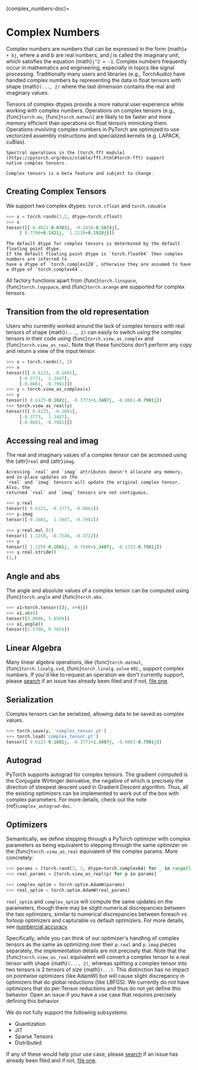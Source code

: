 (complex_numbers-doc)=

# Complex Numbers

Complex numbers are numbers that can be expressed in the form {math}`a + bj`, where a and b are real numbers,
and *j* is called the imaginary unit, which satisfies the equation {math}`j^2 = -1`. Complex numbers frequently occur in mathematics and
engineering, especially in topics like signal processing. Traditionally many users and libraries (e.g., TorchAudio) have
handled complex numbers by representing the data in float tensors with shape {math}`(..., 2)` where the last
dimension contains the real and imaginary values.

Tensors of complex dtypes provide a more natural user experience while working with complex numbers. Operations on
complex tensors (e.g., {func}`torch.mv`, {func}`torch.matmul`) are likely to be faster and more memory efficient
than operations on float tensors mimicking them. Operations involving complex numbers in PyTorch are optimized
to use vectorized assembly instructions and specialized kernels (e.g. LAPACK, cuBlas).

```{note}
Spectral operations in the [torch.fft module](https://pytorch.org/docs/stable/fft.html#torch-fft) support
native complex tensors.
```

```{warning}
Complex tensors is a beta feature and subject to change.
```

## Creating Complex Tensors

We support two complex dtypes: `torch.cfloat` and `torch.cdouble`

```python
>>> x = torch.randn(2,2, dtype=torch.cfloat)
>>> x
tensor([[-0.4621-0.0303j, -0.2438-0.5874j],
     [ 0.7706+0.1421j,  1.2110+0.1918j]])
```

```{note}
The default dtype for complex tensors is determined by the default floating point dtype.
If the default floating point dtype is `torch.float64` then complex numbers are inferred to
have a dtype of `torch.complex128`, otherwise they are assumed to have a dtype of `torch.complex64`.
```

All factory functions apart from {func}`torch.linspace`, {func}`torch.logspace`, and {func}`torch.arange` are
supported for complex tensors.

## Transition from the old representation

Users who currently worked around the lack of complex tensors with real tensors of shape {math}`(..., 2)`
can easily to switch using the complex tensors in their code using {func}`torch.view_as_complex`
and {func}`torch.view_as_real`. Note that these functions don’t perform any copy and return a
view of the input tensor.

```python
>>> x = torch.randn(3, 2)
>>> x
tensor([[ 0.6125, -0.1681],
     [-0.3773,  1.3487],
     [-0.0861, -0.7981]])
>>> y = torch.view_as_complex(x)
>>> y
tensor([ 0.6125-0.1681j, -0.3773+1.3487j, -0.0861-0.7981j])
>>> torch.view_as_real(y)
tensor([[ 0.6125, -0.1681],
     [-0.3773,  1.3487],
     [-0.0861, -0.7981]])
```

## Accessing real and imag

The real and imaginary values of a complex tensor can be accessed using the {attr}`real` and
{attr}`imag`.

```{note}
Accessing `real` and `imag` attributes doesn't allocate any memory, and in-place updates on the
`real` and `imag` tensors will update the original complex tensor. Also, the
returned `real` and `imag` tensors are not contiguous.
```

```python
>>> y.real
tensor([ 0.6125, -0.3773, -0.0861])
>>> y.imag
tensor([-0.1681,  1.3487, -0.7981])

>>> y.real.mul_(2)
tensor([ 1.2250, -0.7546, -0.1722])
>>> y
tensor([ 1.2250-0.1681j, -0.7546+1.3487j, -0.1722-0.7981j])
>>> y.real.stride()
(2,)
```

## Angle and abs

The angle and absolute values of a complex tensor can be computed using {func}`torch.angle` and
{func}`torch.abs`.

```python
>>> x1=torch.tensor([3j, 4+4j])
>>> x1.abs()
tensor([3.0000, 5.6569])
>>> x1.angle()
tensor([1.5708, 0.7854])
```

## Linear Algebra

Many linear algebra operations, like {func}`torch.matmul`, {func}`torch.linalg.svd`, {func}`torch.linalg.solve` etc., support complex numbers.
If you'd like to request an operation we don't currently support, please [search](https://github.com/pytorch/pytorch/issues?q=is%3Aissue+is%3Aopen+complex)
if an issue has already been filed and if not, [file one](https://github.com/pytorch/pytorch/issues/new/choose).

## Serialization

Complex tensors can be serialized, allowing data to be saved as complex values.

```python
>>> torch.save(y, 'complex_tensor.pt')
>>> torch.load('complex_tensor.pt')
tensor([ 0.6125-0.1681j, -0.3773+1.3487j, -0.0861-0.7981j])
```

## Autograd

PyTorch supports autograd for complex tensors. The gradient computed is the Conjugate Wirtinger derivative,
the negative of which is precisely the direction of steepest descent used in Gradient Descent algorithm. Thus,
all the existing optimizers can be implemented to work out of the box with complex parameters. For more details,
check out the note {ref}`complex_autograd-doc`.

## Optimizers

Semantically, we define stepping through a PyTorch optimizer with complex parameters as being equivalent to stepping
through the same optimizer on the {func}`torch.view_as_real` equivalent of the complex params. More concretely:

```python
>>> params = [torch.rand(2, 3, dtype=torch.complex64) for _ in range(5)]
>>> real_params = [torch.view_as_real(p) for p in params]

>>> complex_optim = torch.optim.AdamW(params)
>>> real_optim = torch.optim.AdamW(real_params)
```

`real_optim` and `complex_optim` will compute the same updates on the parameters, though there may be slight numerical
discrepancies between the two optimizers, similar to numerical discrepancies between foreach vs forloop optimizers
and capturable vs default optimizers. For more details, see [numbercial accuracy](https://pytorch.org/docs/stable/notes/numerical_accuracy.html).

Specifically, while you can think of our optimizer's handling of complex tensors as the same as optimizing over their
`p.real` and `p.imag` pieces separately, the implementation details are not precisely that. Note that the
{func}`torch.view_as_real` equivalent will convert a complex tensor to a real tensor with shape {math}`(..., 2)`,
whereas splitting a complex tensor into two tensors is 2 tensors of size {math}`(...)`. This distinction has no impact on
pointwise optimizers (like AdamW) but will cause slight discrepancy in optimizers that do global reductions (like LBFGS).
We currently do not have optimizers that do per-Tensor reductions and thus do not yet define this behavior. Open an issue
if you have a use case that requires precisely defining this behavior.

We do not fully support the following subsystems:

* Quantization
* JIT
* Sparse Tensors
* Distributed

If any of these would help your use case, please [search](https://github.com/pytorch/pytorch/issues?q=is%3Aissue+is%3Aopen+complex)
if an issue has already been filed and if not, [file one](https://github.com/pytorch/pytorch/issues/new/choose).